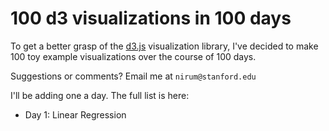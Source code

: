 # 100 d3 visualizations in 100 days

To get a better grasp of the [d3.js](http://www.d3js.org/) visualization library, I've decided to make 100 toy example visualizations over the course of 100 days.

Suggestions or comments? Email me at `nirum@stanford.edu`

I'll be adding one a day. The full list is here:
- Day 1: Linear Regression
